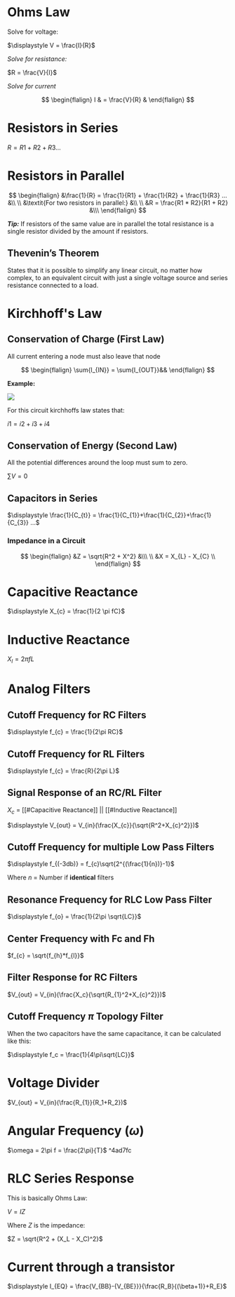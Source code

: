 # Ohms Law

Solve for voltage:

$\displaystyle V = \frac{I}{R}$

_Solve for resistance:_

$R = \frac{V}{I}$

_Solve for current_

$$
\begin{flalign}
I & = \frac{V}{R} &
\end{flalign}
$$

# Resistors in Series

$R = R1 + R2 + R3 ...$

# Resistors in Parallel

$$
\begin{flalign}
&\frac{1}{R} = \frac{1}{R1} + \frac{1}{R2} + \frac{1}{R3} ... &\\
\\
&\textit{For two resistors in parallel:} &\\
\\
&R = \frac{R1 * R2}{R1 + R2} &\\\
\end{flalign}
$$

**_Tip:_**
If resistors of the same value are in parallel the total resistance is a single resistor divided by the amount if resistors.

## Thevenin’s Theorem

States that it is possible to simplify any linear circuit, no matter how complex, to an equivalent circuit with just a single voltage source and series resistance connected to a load.

# Kirchhoff's Law

## Conservation of Charge (First Law)

All current entering a node must also leave that node

$$
\begin{flalign}
\sum{I_{IN}} = \sum{I_{OUT}}&&
\end{flalign}
$$

**Example:**

![](./assets/kirchhoffs-law-01.svg)

For this circuit kirchhoffs law states that:

$\displaystyle i1 = i2 + i3 + i4$

## Conservation of Energy (Second Law)

All the potential differences around the loop must sum to zero.

$\displaystyle \sum{V} = 0$

## Capacitors in Series

$\displaystyle \frac{1}{C_{t}} = \frac{1}{C_{1}}+\frac{1}{C_{2}}+\frac{1}{C_{3}} ...$

### Impedance in a Circuit

$$
\begin{flalign}
&Z = \sqrt{R^2 + X^2} &\\\
\\
&X = X_{L} - X_{C} \\
\end{flalign}
$$

# Capacitive Reactance

$\displaystyle X_{c} = \frac{1}{2 \pi fC}$

# Inductive Reactance

$\displaystyle X_{l} = 2\pi fL$

# Analog Filters

## Cutoff Frequency for RC Filters

$\displaystyle f_{c} = \frac{1}{2\pi RC}$

## Cutoff Frequency for RL Filters

$\displaystyle f_{c} = \frac{R}{2\pi L}$

## Signal Response of an RC/RL Filter

$X_c$ = [[#Capacitive Reactance]] || [[#Inductive Reactance]]

$\displaystyle V_{out} = V_{in}(\frac{X_{c}}{\sqrt{R^2+X_{c}^2}})$

## Cutoff Frequency for multiple Low Pass Filters

$\displaystyle f_{(-3db)} = f_{c}\sqrt{2^{(\frac{1}{n})}-1}$

Where $n$ = Number if **identical** filters

## Resonance Frequency for RLC Low Pass Filter

$\displaystyle f_{o} = \frac{1}{2\pi \sqrt{LC}}$

## Center Frequency with Fc and Fh

$f_{c} = \sqrt{f_{h}*f_{l}}$

## Filter Response for RC Filters

$V_{out} = V_{in}(\frac{X_c}{\sqrt{R_{1}^2+X_{c}^2}})$

## Cutoff Frequency $\pi$ Topology Filter

When the two capacitors have the same capacitance, it can be calculated like this:

$\displaystyle f_c = \frac{1}{4\pi\sqrt{LC}}$

# Voltage Divider

$V_{out} = V_{in}(\frac{R_{1}}{R_1+R_2})$

# Angular Frequency ($\omega$)

$\omega = 2\pi f = \frac{2\pi}{T}$ ^4ad7fc

# RLC Series Response

This is basically Ohms Law:

$\displaystyle V = IZ$

Where $Z$ is the impedance:

$Z = \sqrt{R^2 + (X_L - X_C)^2}$

# Current through a transistor

$\displaystyle I_{EQ} = \frac{V_{BB}-{V_{BE}}}{\frac{R_B}{(\beta+1)}+R_E}$
